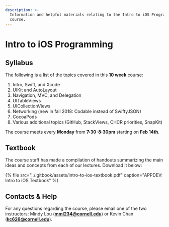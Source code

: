 ```yaml
---
description: >-
  Information and helpful materials relating to the Intro to iOS Programming
  course.
---
```


# Intro to iOS Programming

## Syllabus

The following is a list of the topics covered in this **10 week** course:

1. Intro, Swift, and Xcode
2. UIKit and AutoLayout
3. Navigation, MVC, and Delegation
4. UITableViews
5. UICollectionViews
6. Networking \(new in fall 2018: Codable instead of SwiftyJSON\)
7. CocoaPods
8. Various additional topics \(GitHub, StackViews, CHCR priorities, SnapKit\)

The course meets every **Monday** from **7:30-8:30pm** starting on **Feb 14th**.

## Textbook

The course staff has made a compilation of handouts summarizing the main ideas and concepts from each of our lectures. Download it below:

{% file src="../.gitbook/assets/intro-to-ios-textbook.pdf" caption="APPDEV: Intro to iOS Textbook" %}

## Contacts & Help

For any questions regarding the course, please email one of the two instructors: Mindy Lou \(**mml234@cornell.edu**\) or Kevin Chan \(**kc626@cornell.edu**\).

